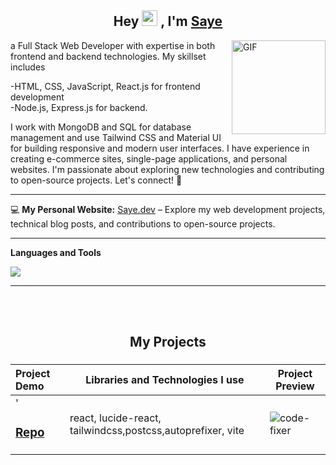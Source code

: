 <h2 align="center">Hey <img src="https://media.giphy.com/media/hvRJCLFzcasrR4ia7z/giphy.gif" width="25px"> , I'm <a href="https://shwetang550.github.io/profile/">Saye</a></h2>



 
</p>


<img align="right" height="150rem" alt="GIF" src="https://miro.medium.com/max/1080/1*VFYWXlag5Sxqgpq7EHJ7CA.gif" />



a Full Stack Web Developer with expertise in both frontend and backend technologies. My skillset includes 


-HTML, CSS, JavaScript, React.js for frontend development</br>
-Node.js, Express.js for backend.


I work with MongoDB and SQL for database management and use Tailwind CSS and Material UI for building responsive and modern user interfaces. I have experience in creating e-commerce sites, single-page applications, and personal websites. I'm passionate about exploring new technologies and contributing to open-source projects. Let's connect! 🌟







*****

💻 **My Personal Website:** [Saye.dev](https://sayeorle.vercel.app/) – Explore my web development projects, technical blog posts, and contributions to open-source projects.

*****

**Languages and Tools**

<img src="https://skillicons.dev/icons?i=tailwind,js,svelte,solidjs,astro,nodejs,express,go,mysql,postgresql,mongodb">

***

<br />


</br>
<!--<div  align="center"> <img src="https://raw.githubusercontent.com/scriptex/github-contributions-snake/snake/github-contribution-grid-snake.svg" /></div>-->
<h2 align="center">My Projects</h2>

###

Project Demo       |Libraries and Technologies I use     |Project Preview   
:-------------------------|-------------------------|-------------------------
'  <h3>[Repo](https://github.com/Saye0/Basic-Projects/tree/main/landing-pabe1)</h3> | react, lucide-react, tailwindcss,postcss,autoprefixer, vite |![code-fixer](https://github.com/user-attachments/assets/ddbe5f6b-d7be-4384-b45c-842385cdf7f9)


